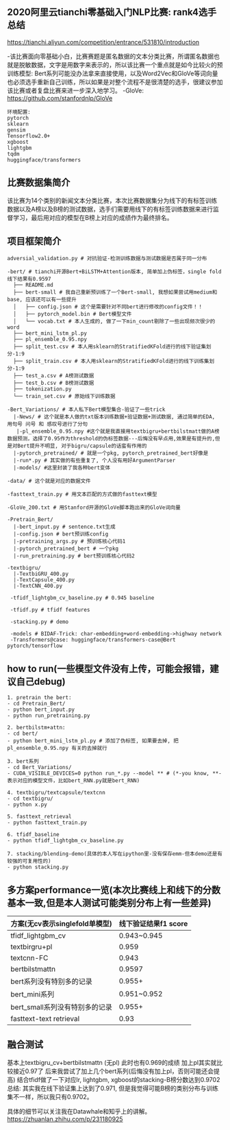 ## 2020阿里云tianchi零基础入门NLP比赛: rank4选手总结
https://tianchi.aliyun.com/competition/entrance/531810/introduction

-该比赛面向零基础小白，比赛赛题是匿名数据的文本分类比赛，所谓匿名数据也就是脱敏数据，文字是用数字来表示的，所以该比赛一个重点就是如今比较火的预训练模型: Bert系列可能没办法拿来直接使用，以及Word2Vec和GloVe等词向量也必须选手重新自己训练，所以如果是对整个流程不是很清楚的选手，很建议参加该比赛或者复盘比赛来进一步深入地学习。
-GloVe: https://github.com/stanfordnlp/GloVe


```
环境配置:
pytorch
sklearn
gensim
Tensorflow2.0+
xgboost
lightgbm
tqdm
huggingface/transformers
```

## 比赛数据集简介
该比赛为14个类别的新闻文本分类比赛，本次比赛数据集分为线下的有标签训练数据以及A榜以及B榜的测试数据，选手们需要用线下的有标签训练数据来进行监督学习，最后用对应的模型在B榜上对应的成绩作为最终排名。

## 项目框架简介

```
adversial_validation.py # 对抗验证-检测训练数据与测试数据是否属于同一分布

-bert/ # tianchi开源Bert+BiLSTM+Attention版本, 简单加上伪标签，single fold线下结果有0.9597
  ├── README.md
  ├── bert-small # 我自己重新预训练了一个Bert-small, 我想如果尝试用medium和base, 应该还可以有一些提升
  │   ├── config.json # 这个是需要针对不同bert进行修改的config文件！！
  │   ├── pytorch_model.bin # Bert模型文件
  │   └── vocab.txt # 本人生成的, 做了一下min_count剔除了一些出现频次很少的word
  ├── bert_mini_lstm_pl.py
  ├── pl_ensemble_0.95.npy
  ├── split_test.csv # 本人用sklearn的StratifiedKFold进行的线下验证集划分-1:9
  ├── split_train.csv # 本人用sklearn的StratifiedKFold进行的线下训练集划分-1:9
  ├── test_a.csv # A榜测试数据
  ├── test_b.csv # B榜测试数据
  ├── tokenization.py 
  └── train_set.csv # 原始线下训练数据

-Bert_Variations/ # 本人私下Bert模型集合-验证了一些trick
  |-News/ # 这个就是本人做的txt版本训练数据+验证数据+测试数据, 通过简单的EDA, 用句号 问号 和 感叹号进行了分句
   |-pl_ensemble_0.95.npy #这个就是我直接用textbigru+bertbilstmatt做的A榜数据预测，选择了0.95作为threshold的伪标签数据---后悔没有早点用,效果是有提升的,但是对Bert提升不明显, 对于bigru/capsule的话蛮有作用的
  |-pytorch_pretrained/ # 就是一个pkg, pytorch_pretrained_bert好像是
  |-run*.py # 其实做的有些重复了, 个人没有用好ArgumentParser
  |-models/ #这里封装了我各种bert变体
  
-data/ # 这个就是对应的数据文件

-fasttext_train.py # 用文本匹配的方式做的fasttext模型

-GloVe_200.txt # 用Stanford开源的GloVe脚本跑出来的GloVe词向量

-Pretrain_Bert/ 
  |-bert_input.py # sentence.txt生成
  |-config.json # bert预训练config
  |-pretraining_args.py # 预训练核心代码1
  |-pytorch_pretrained_bert # 一个pkg
  |-run_pretraining.py # bert预训练核心代码2
  
-textbigru/
  |-TextbiGRU_400.py
  |-TextCapsule_400.py
  |-TextCNN_400.py
  
 -tfidf_lightgbm_cv_baseline.py # 0.945 baseline
 
 -tfidf.py # tfidf features
   
 -stacking.py # demo 
 
 -models # BIDAF-Trick: char-embedding+word-embedding->highway network
 -Transformers@case: huggingface/transformers-case@Bert pytorch/tensorflow
```

## how to run(一些模型文件没有上传，可能会报错，建议自己debug)
```
1. pretrain the bert: 
- cd Pretrain_Bert/
- python bert_input.py
- python run_pretraining.py

2. bertbilstm+attn:
- cd bert/
- python bert_mini_lstm_pl.py # 添加了伪标签, 如果要去掉, 把pl_ensemble_0.95.npy 有关的去掉就行

3. bert系列
- cd Bert_Variations/
- CUDA_VISIBLE_DEVICES=0 python run_*.py --model ** # (*-you know, **-表示对应的模型文件，比如bert_RNN.py就是bert_RNN)

4. textbigru/textcapsule/textcnn 
- cd textbigru/
- python x.py

5. fasttext_retrieval
- python fasttext_train.py

6. tfidf_baseline
- python tfidf_lightgbm_cv_baseline.py

7. stacking/blending-demo(具体的本人写在ipython里-没有保存emm-但本demo还是有较强的可复用性的)
- python stacking.py

```
## 多方案performance一览(本次比赛线上和线下的分数基本一致,但是本人测试可能类别分布上有一些差异)
|方案(无cv表示singlefold单模型)|线下验证结果f1 score|
|---|---|
|tfidf_lightgbm_cv|0.943~0.945|
|textbirgru+pl|0.959|
|textcnn-FC|0.943|
|bertbilstmattn|0.9597|
|bert系列没有特别多的记录|0.955+|
|bert_mini系列|0.951~0.952|
|bert_small系列没有特别多的记录|0.955+|
|fasttext-text retrieval|0.93|

## 融合测试
基本上textbigru_cv+bertbilstmattn (无pl) 此时也有0.969的成绩
加上pl其实就比较接近0.97了
后来我尝试了加上几个bert系列(后悔没有加上pl，否则可能还会提高) 结合tfidf做了一下对应lr, lightgbm, xgboost的stacking-B榜分数达到0.9702
总结: 其实我在线下验证集上达到了0.971, 但是我觉得可能B榜的类别分布与训练集不一样，所以我只有0.9702。

具体的细节可以关注我在Datawhale和知乎上的讲解。
https://zhuanlan.zhihu.com/p/231180925

